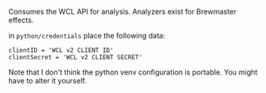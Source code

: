 Consumes the WCL API for analysis. Analyzers exist for Brewmaster effects.

in `python/credentials` place the following data:

```
clientID = 'WCL v2 CLIENT ID'
clientSecret = 'WCL v2 CLIENT SECRET'
```

Note that I don't think the python venv configuration is portable. You might have
to alter it yourself.

